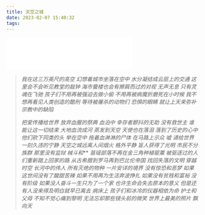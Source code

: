 ```yaml
---
title: 天空之城
date: 2023-02-07 15:40:32
tags:
---
```


<iframe  autoplay="false" frameborder="no" border="0" marginwidth="0" marginheight="0" width=330 height=86 src="//music.163.com/outchain/player?type=2&id=183296&auto=1&height=66"></iframe>

> *我在这三万英尺的高空*
> *幻想着城市坐落在空中*
> *水分凝结成云层上的交通*
> *这里会不会听见教堂的敲钟*
> *海市蜃楼也会有擦肩而过的对视*
> *无声无息*
> *只有灵魂在飞驰*
> *孩子们不用再被强迫去做小偷*
> *不用再被病魔折磨死在小时候*
> *我不想再看见人类创造的酷刑*
> *等待被屠杀的动物们*
> *恐惧的眼睛*
> *就让上天来弥补宗教中的缺陷*
>
> *把爱传播给世界*
> *放弃血腥的祭典*
> *血泊中 幸存者颤抖的无助*
> *没有救世主 谁能让这一切结束*
> *大地血流成河*
> *蒸发到天空*
> *天使也在落泪*
> *落到了历史的心中*
> *他们砍下同类的头 举在空中*
> *拖着血淋淋的尸体*
> *在马路上示众*
> *嘘 请给世界一刻久违的宁静*
> *天空之城远离人间烟火 格外平静*
> *盲人获得了光明*
> *市民不分族群*
> *那里没有监狱 械斗和***
> *苗瑶部落不再在金三角种植罂粟*
> *被驱逐过的人们重新踏上回家的路*
> *从古希腊到罗马再到巴比伦帝国*
> *找回失落的文明 穿越时空*
> *长河中的伟人 所有灭绝的物种*
> *一片安详的境界 没有惊恐和恶梦*
> *如果这世间没有了酸甜苦辣*
> *如果不用再为生活奔波挣扎*
> *如果没有贫贱和富裕 没有阶级*
> *如果没人奋斗一生只为了一个家*
> *也许生命会失去原本的意义*
> *但是还有人没来得及明白就早已离去*
> *病床上*
> *孩子们和冰冷的仪器相依为命*
> *护士和父母 不知不觉心痛到黎明*
> *无法忘却那些镜头前的微笑*
> *世界上最美的照片*
> *飘向天*
